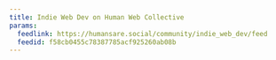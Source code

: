 ```yaml
---
title: Indie Web Dev on Human Web Collective
params:
  feedlink: https://humansare.social/community/indie_web_dev/feed
  feedid: f58cb0455c78387785acf925260ab08b
---
```

